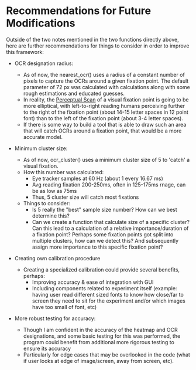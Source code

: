 # Recommendations for Future Modifications

Outside of the two notes mentioned in the two functions directly above, here are further recommendations for things to consider in order to improve this framework:

- OCR designation radius:
    - As of now, the nearest_ocr() uses a radius of a constant number of pixels to capture the OCRs around a given fixation point. The default parameter of 72 px was calculated with calculations along with some rough estimations and educated guesses.
    - In reality, the [Perceptual Scan](https://www.researchgate.net/publication/49694262_Eye_movements_the_perceptual_span_and_reading_speed) of a visual fixation point is going to be more elliptical, with left-to-right reading humans perceiving further to the right of the fixation point (about 14-15 letter spaces in 12 point font) than to the left of the fixation point (about 3-4 letter spaces).
    - If there is some way to build a tool that is able to draw such an area that will catch OCRs around a fixation point, that would be a more accurate model.
      
- Minimum cluster size:
    - As of now, ocr_cluster() uses a minimum cluster size of 5 to 'catch' a visual fixation.
    - How this number was calculated:
        - Eye tracker samples at 60 Hz (about 1 every 16.67 ms)
        - Avg reading fixation 200-250ms, often in 125-175ms rnage, can be as low as 75ms
        - Thus, 5 cluster size will catch most fixations
    - Things to consider:
        - Is 5 really the "best" sample size number? How can we best determine this?
        - Can we create a function that calculate size of a specific cluster? Can this lead to a calculation of a relative importance/duration of a fixation point? Perhaps some fixation points got split into multiple clusters, how can we detect this? And subsequently assign more importance to this specific fixation point?
          
- Creating own calibration procedure
    - Creating a specialized calibration could provide several benefits, perhaps:
        - Improving accuracy & ease of integration with GUI
        - Including components related to experiment itself (example: having user read different sized fonts to know how close/far to screen they need to sit for the experiment and/or which images have too small of font, etc)
          
- More robust testing for accuracy:
    - Though I am confident in the accuracy of the heatmap and OCR designations, and some basic testing for this was performed, the program could benefit from additional more rigorous testing to ensure its accuracy
    - Particularly for edge cases that may be overlooked in the code (what if user looks at edge of image/screen, away from screen, etc).
